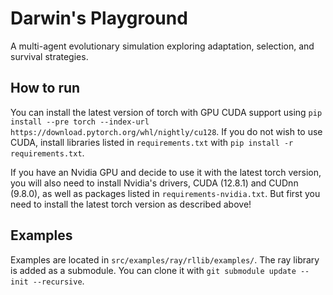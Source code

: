 # Darwin's Playground

A multi-agent evolutionary simulation exploring adaptation, selection, and survival strategies.

## How to run

You can install the latest version of torch with GPU CUDA support using 
`pip install --pre torch --index-url https://download.pytorch.org/whl/nightly/cu128`.
If you do not wish to use CUDA, install libraries listed in `requirements.txt` with
`pip install -r requirements.txt`. 

If you have an Nvidia GPU and decide to use it with the latest torch version,
you will also need to install Nvidia's drivers, CUDA (12.8.1) and CUDnn (9.8.0), as
well as packages listed in `requirements-nvidia.txt`. But first you need to install
the latest torch version as described above!

## Examples

Examples are located in `src/examples/ray/rllib/examples/`. The ray library is added as a
submodule. You can clone it with `git submodule update --init --recursive`.
